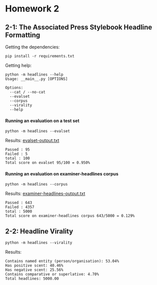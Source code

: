 # Homework 2 
 
## 2-1: The Associated Press Stylebook Headline Formatting 
 
Getting the dependencies:
```
pip install -r requirements.txt
```

Getting help:
```
python -m headlines --help
Usage: __main__.py [OPTIONS]

Options:
  --cat / --no-cat
  --evalset
  --corpus
  --virality
  --help
```

#### Running an evaluation on a test set
```
python -m headlines --evalset
```
Results: [evalset-output.txt](evalset-output.txt)

```
Passed : 95
Failed : 5
total : 100
Total score on evalset 95/100 = 0.950%
```

#### Running an evaluation on examiner-headlines corpus
```
python -m headlines --corpus
```
Results: [examiner-headlines-output.txt](examiner-headlines-output.txt)

```
Passed : 643
Failed : 4357
total : 5000
Total score on examiner-headlines corpus 643/5000 = 0.129%
```

## 2-2: Headline Virality

```
python -m headlines --virality
```

Results:
```
Contains named entity (person/organisation): 53.04%
Has positive scent: 40.46%
Has negative scent: 25.56%
Contains comparative or superlative: 4.70%
Total headlines: 5000.00
```